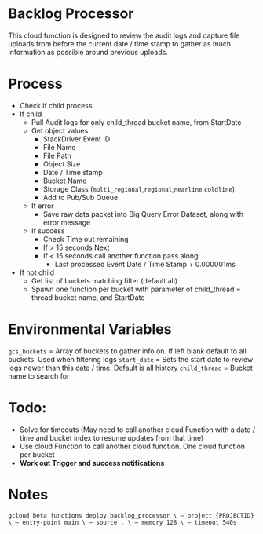 # Backlog Processor

This cloud function is designed to review the audit logs and capture file uploads from before the current date / time stamp to gather as much information as possible around previous uploads.

# Process
* Check if child process
* If child
   * Pull Audit logs for only child_thread bucket name, from StartDate
   * Get object values:
      * StackDriver Event ID
      * File Name
      * File Path
      * Object Size
      * Date / Time stamp
      * Bucket Name
      * Storage Class (`multi_regional`,`regional`,`nearline`,`coldline`)
      * Add to Pub/Sub Queue
   * If error
      * Save raw data packet into Big Query Error Dataset, along with error message
   * If success
      * Check Time out remaining
      * If > 15 seconds Next
      * If < 15 seconds call another function pass along:
         * Last processed Event Date / Time Stamp + 0.000001ms
* If not child
   * Get list of buckets matching filter (default all)
   * Spawn one function per bucket with parameter of child_thread = thread bucket name, and StartDate


# Environmental Variables
`gcs_buckets` = Array of buckets to gather info on. If left blank default to all buckets. Used when filtering logs
`start_date` = Sets the start date to review logs newer than this date / time. Default is all history
`child_thread` = Bucket name to search for

# Todo:
* Solve for timeouts (May need to call another cloud Function with a date / time and bucket index to resume updates from that time)
* Use cloud Function to call another cloud function. One cloud function per bucket
* **Work out Trigger and success notifications**

# Notes

`gcloud beta functions deploy backlog_processor \
 — project {PROJECTID} \
 — entry-point main \
 — source . \
 — memory 128 \
 — timeout 540s`
